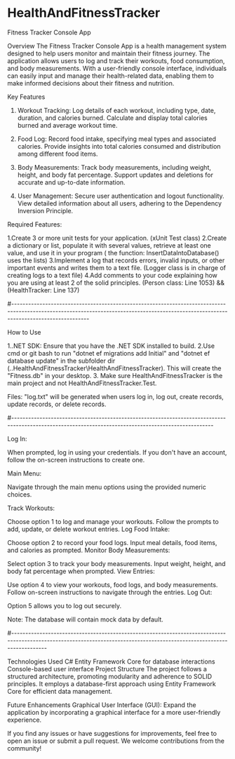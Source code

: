 # HealthAndFitnessTracker

Fitness Tracker Console App

Overview
The Fitness Tracker Console App is a health management system designed to help users monitor and maintain their fitness journey. 
The application allows users to log and track their workouts, food consumption, and body measurements. With a user-friendly console interface, 
individuals can easily input and manage their health-related data, enabling them to make informed decisions about their fitness and nutrition.

Key Features
1. Workout Tracking:
Log details of each workout, including type, date, duration, and calories burned.
Calculate and display total calories burned and average workout time.

2. Food Log:
Record food intake, specifying meal types and associated calories.
Provide insights into total calories consumed and distribution among different food items.

3. Body Measurements:
Track body measurements, including weight, height, and body fat percentage.
Support updates and deletions for accurate and up-to-date information.

4. User Management:
Secure user authentication and logout functionality.
View detailed information about all users, adhering to the Dependency Inversion Principle.

Required Features:

1.Create 3 or more unit tests for your application. (xUnit Test class)
2.Create a dictionary or list, populate it with several values, retrieve at least one value, and use it in your program ( the function: InsertDataIntoDatabase() uses the lists)
3.Implement a log that records errors, invalid inputs, or other important events and writes them to a text file. (Logger class is in charge of creating logs to a text file)
4.Add comments to your code explaining how you are using at least 2 of the solid principles. (Person class: Line 1053) && (HealthTracker: Line 137)

#---------------------------------------------------------------------------------------------------------------------------------------------------------------------------------------

How to Use

1..NET SDK: Ensure that you have the .NET SDK installed to build.
2.Use cmd or git bash to run "dotnet ef migrations add Initial" and "dotnet ef database update" in the subfolder dir (\..HealthAndFitnessTracker\HealthAndFitnessTracker).
This will create the "Fitness.db" in your desktop.
3. Make sure HealthAndFitnessTracker is the main project and not HealthAndFitnessTracker.Test.

Files:
"log.txt" will be generated when users log in, log out, create records, update records, or delete records.

#-----------------------------------------------------------------------------------------------------------------------------------------------------

Log In:

When prompted, log in using your credentials. If you don't have an account, follow the on-screen instructions to create one.

Main Menu:

Navigate through the main menu options using the provided numeric choices.

Track Workouts:

Choose option 1 to log and manage your workouts. Follow the prompts to add, update, or delete workout entries.
Log Food Intake:

Choose option 2 to record your food logs. Input meal details, food items, and calories as prompted.
Monitor Body Measurements:

Select option 3 to track your body measurements. Input weight, height, and body fat percentage when prompted.
View Entries:

Use option 4 to view your workouts, food logs, and body measurements. Follow on-screen instructions to navigate through the entries.
Log Out:

Option 5 allows you to log out securely.

Note: The database will contain mock data by default.

#------------------------------------------------------------------------------------------------------------------------------------------------------------------------

Technologies Used
C#
Entity Framework Core for database interactions
Console-based user interface
Project Structure
The project follows a structured architecture, promoting modularity and adherence to SOLID principles. It employs a database-first approach using Entity Framework Core for efficient data management.

Future Enhancements
Graphical User Interface (GUI): Expand the application by incorporating a graphical interface for a more user-friendly experience.

If you find any issues or have suggestions for improvements, feel free to open an issue or submit a pull request. We welcome contributions from the community!